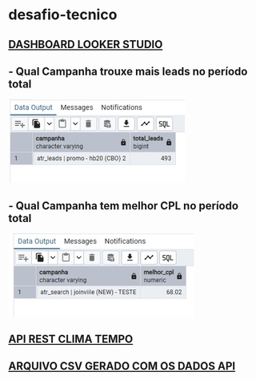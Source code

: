 # desafio-tecnico

## [DASHBOARD LOOKER STUDIO](https://lookerstudio.google.com/reporting/d2ff49fc-04bb-4f99-be56-8d7448025f1d)

## - Qual Campanha trouxe mais leads no período total
![Pergunta_sql_1](/assets/images/pergunta_1_sql.png)


## - Qual Campanha tem melhor CPL no período total
![Pergunta_sql_2](/assets/images/pergunta_2_sql.png)


## [API REST CLIMA TEMPO]([HP]%20TESTE%20TÉCNICO%20API%20TEMPO%20-%20Rodrigo%20Pereira.ipynb)

## [ARQUIVO CSV GERADO COM OS DADOS API](historico_tempo.csv)
